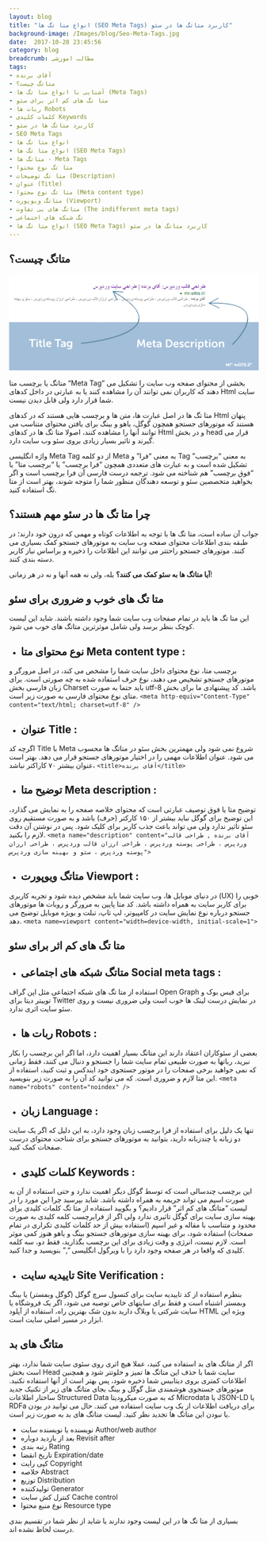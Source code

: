 ```yaml
---
layout: blog
title: "انواع متا تگ ها (SEO Meta Tags) کاربرد متاتگ ها در سئو"
background-image: /Images/blog/Seo-Meta-Tags.jpg
date:  2017-10-28 23:45:56
category: blog
breadcrumb: مطالب اموزشی
tags:
- آقای برنده
- متاتگ چیست؟
- آشنایی با انواع متا تگ ها (Meta Tags)
- متا تگ های کم اثر برای سئو
- ربات ها Robots
- کلمات کلیدی Keywords
- کاربرد متاتگ ها در سئو
- SEO Meta Tags
- انواع متا تگ ها
- انواع متا تگ ها (SEO Meta Tags)
- متاتگ ها - Meta Tags
- متا تگ نوع محتوا
- متا تگ توضیحات (Description)
- عنوان (Title)
- متا تگ نوع محتوا (Meta content type)
- متاتگ ویوپورت (Viewport)
- متاتگ های بی تفاوت (The indifferent meta tags)
- تگ شبکه های اجتماعی
- انواع متا تگ ها (SEO Meta Tags) کاربرد متاتگ ها در سئو
---
```




## متاتگ چیست؟ 
![انواع متا تگ ها (SEO Meta Tags) کاربرد متاتگ ها در سئو][1]

[1]: /Images/blog/title-tag-meta-description.jpg "انواع متا تگ ها (SEO Meta Tags) کاربرد متاتگ ها در سئو"

متاتگ یا برچسب متا “Meta Tag” بخشی از محتوای صفحه وب سایت را تشکیل می دهند که کاربران نمی توانند آن را مشاهده کنند یا به عبارتی در داخل کدهای Html سایت شما قرار دارد ولی قابل دیدن نیست.

متا تگ ها در اصل عبارت ها، متن ها و برچسب هایی هستند که در کدهای Html پنهان هستند که موتورهای جستجو همچون گوگل، یاهو و بینگ برای یافتن محتوای متناسب می توانند آنها را مشاهده کنند، اصولا متا تگ ها در کدهای Html و در بخش head قرار می گیرند و تاثیر بسیار زیادی بروی سئو وب سایت دارد.

واژه انگلیسی Meta Tag از دو کلمه Meta به معنی “فرا” و Tag به معنی “برچسب” تشکیل شده است و به عبارت های متعددی همچون “فرا برچسب” یا “برچسب متا” یا “فوق برچسب” هم شناخته می شود. ترجمه درست فارسی آن فرا برچسب است و اگر بخواهید متخصصین سئو و توسعه دهندگان منظور شما را متوجه شوند، بهتر است از متا تگ استفاده کنید.


##  چرا متا تگ ها در سئو مهم هستند؟

جواب آن ساده است، متا تگ ها با توجه به اطلاعات کوتاه و مهمی که درون خود دارند؛ در طبقه بندی اطلاعات محتوای صفحه وب سایت به موتورهای جستجو کمک بسیاری می کنند. موتورهای جستجو راحتتر می توانند این اطلاعات را ذخیره و براساس نیاز کاربر دسته بندی کنند.

**آیا متاتگ ها به سئو کمک می کنند؟** بله، ولی نه همه آنها و نه در هر زمانی!


## متا تگ های خوب و ضروری برای سئو

این متا تگ ها باید در تمام صفحات وب سایت شما وجود داشته باشند. شاید این لیست کوچک بنظر برسد ولی شامل موثرترین متاتگ های خوب  می شود.

+   ## نوع محتوای متا Meta content type : 
برچسب متا، نوع محتوای داخل سایت شما را مشخص می کند، در اصل مرورگر و موتورهای جستجو تشخیص می دهند، نوع حرف استفاده شده به چه صورتی است. برای زبان فارسی بخش Charset باید حتما به صورت utf-8 باشد. کد پیشنهادی ما برای بخش متای نوع محتوای فارسی به صورت زیر است.
`<meta http-equiv="Content-Type" content="text/html; charset=utf-8" />`

+   ## عنوان Title :
اگرچه کد Title با Meta شروع نمی شود ولی مهمترین بخش سئو در متاتگ ها محسوب می شود. عنوان اطلاعات مهمی را در اختیار موتورهای جستجو قرار می دهد. بهتر است عنوان بیشتر ۷۰ کاراکتر نباشد،
`<title>آقای برنده</title>`

+   ## توضیح متا Meta description :
توضیح متا یا فوق توصیف عبارتی است که محتوای خلاصه صفحه را به نمایش می گذارد، این توضیح برای گوگل نباید بیشتر از ۱۵۰ کارکتر (حرف) باشد و به صورت مستقیم روی سئو تاثیر ندارد ولی می تواند باعث جذب کاربر برای کلیک شود. پس در نوشتن آن دقت لازم را بکنید.
`<meta name="description" content="آقای برنده , طراحی قالب وردپرس ، طراحی پوسته وردپرس ، طراحی ارزان قالب وردپرس ، طراحی ارزان پوسته وردپرس ، سئو و بهینه سازی وردپرس">`

+   ## متاتگ ویوپورت Viewport :
در دنیای موبایل ها، وب سایت شما باید مشخص دیده شود و تجربه کاربری (UX) خوبی را برای کاربر سایت به همراه داشته باشد. کد متا پایین به مرورگر و روبات ها موتورهای جستجو درباره نوع نمایش سایت در کامپیوتر، لپ تاپ، تبلت و بویژه موبایل توضیح می دهد.
`<meta name=viewport content="width=device-width, initial-scale=1">`

## متا تگ های کم اثر برای سئو
+   ## متاتگ شبکه های اجتماعی Social meta tags :
استفاده از متا تگ های شبکه اجتماعی مثل اپن گراف Open Graph برای فیس بوک و توییتر دیتا برای Twitter در نمایش درست لینک ها خوب است ولی ضروری نیست و روی سئو سایت اثری ندارد.

+   ## ربات ها Robots : 
بعضی از سئوکاران اعتقاد دارند این متاتگ بسیار اهمیت دارد، اما اگر این برچسب را بکار نبرید، رباتها به صورت طبیعی تمام سایت شما را جستجو و دنبال می کنند، فقط زمانی که نمی خواهید برخی صفحات را در موتور 
جستجوی خود ایندکس و ثبت کنید، استفاده از این متا لازم و ضروری است. که می توانید کد آن را به صورت زیر بنویسید.
`<meta name="robots" content="noindex" />`

+   ## زبان Language :
تنها یک دلیل برای استفاده از فرا برچسب زبان وجود دارد، به این دلیل که اگر یک سایت دو زبانه یا چندزبانه دارید، بتوانید به موتورهای جستجو برای شناخت محتوای درست صفحات کمک کنید.

+   ## کلمات کلیدی Keywords :
این برچسب چندسالی است که توسط گوگل دیگر اهمیت ندارد و حتی استفاده از آن به صورت اسپم می تواند جریمه به همراه داشته باشد.
شاید بپرسید چرا این مورد را در لیست “متاتگ های کم اثر” قرار دادیم؟ و بگویید استفاده از متا تگ کلمات کلیدی برای بهینه سازی سایت برای گوگل تاثیری ندارد ولی اگر از فرابرچسب کلمه کلیدی به صورت محدود و متناسب با مقاله و غیر اسپم (استفاده بیش از حد کلمات کلیدی تکراری در تمام صفحات) استفاده شود، برای بهینه سازی موتورهای جستجو بینگ و یاهو هنوز کمی موثر است. لازم نیست، انرژی و وقت زیادی برای این برچسب بگذارید، فقط دو، سه کلمه کلیدی که واقعا در هر صفحه  وجود دارد را با ویرگول انگلیسی “,” بنویسید و جدا کنید. 

+   ## تاییدیه سایت Site Verification :
 بنظرم استفاده از کد تاییدیه سایت برای کنسول سرچ گوگل (گوگل وبمستر) یا بینگ وبمستر اشتباه است و فقط برای سایتهای خاص توصیه می شود، اگر یک فروشگاه یا سایت شرکتی یا وبلاگ دارید بدون شک بهترین راه، استفاده از آپلود HTML ویژه این ابزار در مسیر اصلی سایت است.

## متاتگ های بد
اگر از متاتگ های بد استفاده می کنید، عملا هیچ اثری روی سئوی سایت شما ندارد، بهتر است بخش Head سایت شما با حذف این متاتگ ها تمیز و خلوتتر شود و همچنین اطلاعات کمتری بروی دیتابیس شما ذخیره شود، پس بهتر است از آنها استفاده نکنید. موتورهای جستجوی هوشمندی مثل گوگل و بینگ بجای متاتگ های زیر از تکنیک جدید ساختار اطلاعات Structured Data که به صورت میکرودیتا Microdata یا JSON-LD یا RDFa برای دریافت اطلاعات از یک وب سایت استفاده می کنند. حال می توانید در بودن یا نبودن این متاتگ ها تجدید نظر کنید. لیست متاتگ های بد به صورت زیر است.

+   نویسنده یا نویسنده سایت Author/web author
+   بعد از بازدید دوباره Revisit after
+   رتبه بندی Rating
+   تاریخ انقضا Expiration/date
+   کپی رایت Copyright
+   خلاصه Abstract
+   توزیع Distribution
+   تولیدکننده Generator
+   کنترل کش سایت Cache control
+   نوع منبع محتوا Resource type

بسیاری از متا تگ ها در این لیست وجود ندارند یا شاید از نظر شما در تقسیم بندی درست لحاظ نشده اند.
